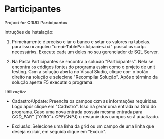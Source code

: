 # Participantes
Project for CRUD Participantes

Intruções de Instalação:
 1) Primeiramente é preciso criar o banco e setar os valores na tabelas.
para isso o arquivo "createTableParticipantes.txt" possui os script necessários.
Execute cada um deles no seu gerenciador de SQL Server.

2) Na Pasta Participantes se encontra a solução "Participantes".
Nela se encontra os códigos fontes do programa assim como o projeto de unit testing.
Com a solução aberta no Visual Studio, clique com o botão direito na solução e selecione "Recompilar Solução".
Após o término da solução aperte F5 executar o programa.

Utilização:
  * Cadastro/Update:
    Preencha os campos com as informações requiridas. Logo após clique em "Cadastro". 
    Isso irá gerar uma entrada na Grid do programa. Caso uma nova entrada possuia mesma entrada para COD_PART ("0150"+ CPF/CNPJ)
    o restante dos campos será atualizado.
    
  * Exclusão:
    Selecione uma linha da grid ou um campo de uma linha que deseja excluir, em seguida clique em "Excluir". 

